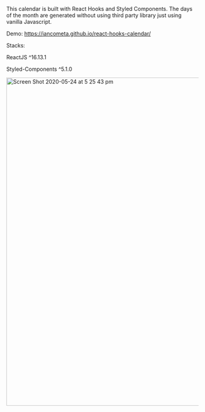 This calendar is built with React Hooks and Styled Components.
The days of the month are generated without using third party library just using vanilla Javascript.

Demo: 
https://iancometa.github.io/react-hooks-calendar/

Stacks:

ReactJS ^16.13.1

Styled-Components ^5.1.0

<img width="860" alt="Screen Shot 2020-05-24 at 5 25 43 pm" src="https://user-images.githubusercontent.com/12654856/82751363-fae5c080-9df9-11ea-88dd-167a7c409580.png">
